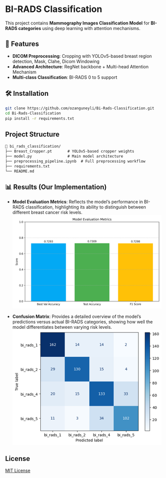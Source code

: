 # BI-RADS Classification

This project contains **Mammography Images Classification Model** for **BI-RADS categories** using deep learning with attention mechanisms.

## 📌 Features
- **DICOM Preprocessing**: Cropping with YOLOv5-based breast region detection, Mask, Clahe, Dicom Windowing
- **Advanced Architecture**: RegNet backbone + Multi-head Attention Mechanism
- **Multi-class Classification**: BI-RADS 0 to 5 support

## 🛠️ Installation
```bash
git clone https://github.com/ozanguneyli/Bi-Rads-Classification.git
cd Bi-Rads-Classification
pip install -r requirements.txt
```

## Project Structure
```
📂 bi_rads_classification/
├── Breast_Cropper.pt       # YOLOv5-based cropper weights
├── model.py                # Main model architecture
├── preprocessing_pipeline.ipynb  # Full preprocessing workflow
├── requirements.txt
└── README.md
```


## 📊 Results (Our Implementation)

- **Model Evaluation Metrics**: Reflects the model’s performance in BI-RADS classification, highlighting its ability to distinguish between different breast cancer risk levels.
![Evaluation Metrics](images/evaluation_metrics_plot.png)

- **Confusion Matrix**: Provides a detailed overview of the model’s predictions versus actual BI-RADS categories, showing how well the model differentiates between varying risk levels.
![Confussion Matrix](images/confussion_matrix.png)

## License

[MIT License](LICENSE)
